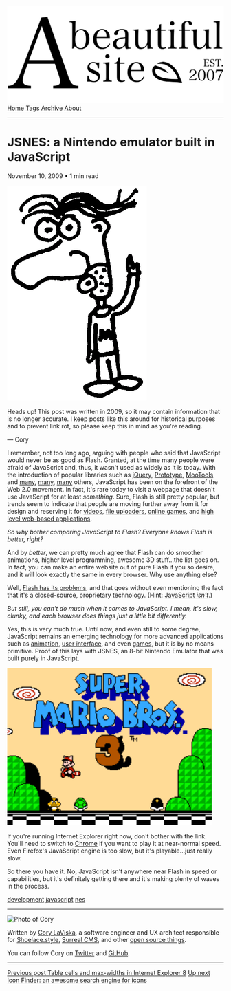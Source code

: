 <a href="../../index.html" class="header-link"><img src="../../images/logos/wordmark.svg" alt="A Beautiful Site" class="wordmark" /></a> <a href="../../index.html" class="nav-item">Home</a> <a href="../../tags/index.html" class="nav-item">Tags</a> <a href="../index.html" class="nav-item">Archive</a> <a href="../../about/index.html" class="nav-item">About</a>

---

# JSNES: a Nintendo emulator built in JavaScript

November 10, 2009 • 1 min read

![A drawing of a cartoon man pointing upwards](../../images/artwork/pointer.gif)

Heads up! This post was written in 2009, so it may contain information that is no longer accurate. I keep posts like this around for historical purposes and to prevent link rot, so please keep this in mind as you're reading.

— Cory

I remember, not too long ago, arguing with people who said that JavaScript would never be as good as Flash. Granted, at the time many people were afraid of JavaScript and, thus, it wasn't used as widely as it is today. With the introduction of popular libraries such as [jQuery](http://jquery.com/), [Prototype](http://www.prototypejs.org/), [MooTools](http://mootools.net/) and [many](http://www.extjs.com/), [many](http://www.dojotoolkit.org/), [many](http://mochikit.com/) others, JavaScript has been on the forefront of the Web 2.0 movement. In fact, it's rare today to visit a webpage that doesn't use JavaScript for at least _something_. Sure, Flash is still pretty popular, but trends seem to indicate that people are moving further away from it for design and reserving it for [videos](http://youtube.com/), [file uploaders](http://developer.yahoo.com/yui/uploader/), [online games](http://www.pogo.com/), and [high level web-based applications](http://aviary.com/).

_So why bother comparing JavaScript to Flash? Everyone knows Flash is better, right?_

And by _better_, we can pretty much agree that Flash can do smoother animations, higher level programming, awesome 3D stuff...the list goes on. In fact, you can make an entire website out of pure Flash if you so desire, and it will look exactly the same in every browser. Why use anything else?

Well, [Flash has its problems](http://www.useit.com/alertbox/20001029.html), and that goes without even mentioning the fact that it's a closed-source, proprietary technology. (Hint: [JavaScript _isn't_](http://en.wikipedia.org/wiki/ECMAScript).)

_But still, you can't do much when it comes to JavaScript. I mean, it's slow, clunky, and each browser does things just a little bit differently._

Yes, this is very much true. Until now, and even still to some degree, JavaScript remains an emerging technology for more advanced applications such as [animation](http://sixrevisions.com/javascript/10-impressive-javascript-animation-frameworks/), [user interface](http://ui.jquery.com/), and even [games](http://www.webresourcesdepot.com/25-amazing-javascript-games-some-fun-and-inspiration/), but it is by no means primitive. Proof of this lays with JSNES, an 8-bit Nintendo Emulator that was built purely in JavaScript.

![Screenshot of Super Mario Bros. 3](../../images/super-mario-bros-3.png)

If you're running Internet Explorer right now, don't bother with the link. You'll need to switch to [Chrome](http://google.com/chrome) if you want to play it at near-normal speed. Even Firefox's JavaScript engine is too slow, but it's playable...just really slow.

So there you have it. No, JavaScript isn't anywhere near Flash in speed or capabilities, but it's definitely getting there and it's making plenty of waves in the process.

<a href="../../tags/development/index.html" class="post-tag">development</a> <a href="../../tags/javascript/index.html" class="post-tag">javascript</a> <a href="../../tags/nes/index.html" class="post-tag">nes</a>

---

<img src="http://0.gravatar.com/avatar/bf1b3b95fd5b096a3592247c29667b33?s=512" alt="Photo of Cory" class="avatar avatar-small" />

Written by [Cory LaViska](../../index-4.html), a software engineer and UX architect responsible for [Shoelace.style](https://shoelace.style/), [Surreal CMS](https://www.surrealcms.com/), and other [open source things](https://github.com/claviska).

You can follow Cory on [Twitter](https://twitter.com/claviska) and [GitHub](https://github.com/claviska).

---

<a href="../table-cells-and-max-widths-in-internet-explorer-8/index.html" class="post-nav-previous"><span class="small">Previous post</span> Table cells and max-widths in Internet Explorer 8</a> <a href="../icon-finder-an-awesome-search-engine-for-icons/index.html" class="post-nav-next"><span class="small">Up next</span> Icon Finder: an awesome search engine for icons</a>
